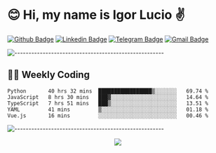 # :blush: Hi, my name is Igor Lucio :v:

[![Github Badge](https://img.shields.io/badge/-Github-000?style=flat-square&logo=Github&logoColor=white&link=https://github.com/lucasgdb)](https://github.com/iguit0)
[![Linkedin Badge](https://img.shields.io/badge/-LinkedIn-blue?style=flat-square&logo=Linkedin&logoColor=white&link=https://www.linkedin.com/in/igor-lucio-alves/)](https://www.linkedin.com/in/igor-lucio-alves/)
[![Telegram Badge](https://img.shields.io/badge/-Telegram-1ca0f1?style=flat-square&labelColor=1ca0f1&logo=telegram&logoColor=white&link=https://t.me/iguit0)](https://t.me/iguit0)
[![Gmail Badge](https://img.shields.io/badge/-Gmail-c14438?style=flat-square&logo=Gmail&logoColor=white&link=mailto:igorsk89@gmail.com)](mailto:igorsk89@gmail.com)

![-----------------------------------------------------](https://raw.githubusercontent.com/andreasbm/readme/master/assets/lines/colored.png)

## :man_technologist: Weekly Coding
<!--START_SECTION:waka-->
```text
Python       40 hrs 32 mins  █████████████████▒░░░░░░░   69.74 % 
JavaScript   8 hrs 30 mins   ███▓░░░░░░░░░░░░░░░░░░░░░   14.64 % 
TypeScript   7 hrs 51 mins   ███▒░░░░░░░░░░░░░░░░░░░░░   13.51 % 
YAML         41 mins         ▒░░░░░░░░░░░░░░░░░░░░░░░░   01.18 % 
Vue.js       16 mins         ░░░░░░░░░░░░░░░░░░░░░░░░░   00.46 % 
```
<!--END_SECTION:waka-->
![-----------------------------------------------------](https://raw.githubusercontent.com/andreasbm/readme/master/assets/lines/colored.png)

<div align="center"><img src="https://github-readme-stats.vercel.app/api?username=iguit0&show_icons=true&count_private=true&theme=radical&hide=issues" /></div>
